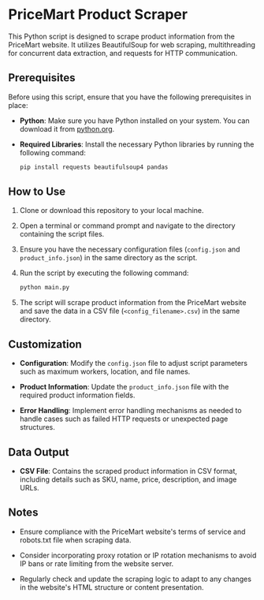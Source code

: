 # PriceMart Product Scraper

This Python script is designed to scrape product information from the PriceMart website. It utilizes BeautifulSoup for web scraping, multithreading for concurrent data extraction, and requests for HTTP communication.

## Prerequisites

Before using this script, ensure that you have the following prerequisites in place:

- **Python**: Make sure you have Python installed on your system. You can download it from [python.org](https://www.python.org/downloads/).

- **Required Libraries**: Install the necessary Python libraries by running the following command:

    ```bash
    pip install requests beautifulsoup4 pandas
    ```

## How to Use

1. Clone or download this repository to your local machine.

2. Open a terminal or command prompt and navigate to the directory containing the script files.

3. Ensure you have the necessary configuration files (`config.json` and `product_info.json`) in the same directory as the script.

4. Run the script by executing the following command:

    ```bash
    python main.py
    ```

5. The script will scrape product information from the PriceMart website and save the data in a CSV file (`<config_filename>.csv`) in the same directory.

## Customization

- **Configuration**: Modify the `config.json` file to adjust script parameters such as maximum workers, location, and file names.

- **Product Information**: Update the `product_info.json` file with the required product information fields.

- **Error Handling**: Implement error handling mechanisms as needed to handle cases such as failed HTTP requests or unexpected page structures.

## Data Output

- **CSV File**: Contains the scraped product information in CSV format, including details such as SKU, name, price, description, and image URLs.

## Notes

- Ensure compliance with the PriceMart website's terms of service and robots.txt file when scraping data.

- Consider incorporating proxy rotation or IP rotation mechanisms to avoid IP bans or rate limiting from the website server.

- Regularly check and update the scraping logic to adapt to any changes in the website's HTML structure or content presentation.
